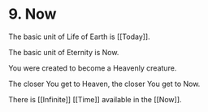 # 9. Now
The basic unit of Life of Earth is [[Today]]. 

The basic unit of Eternity is Now. 

You were created to become a Heavenly creature. 

The closer You get to Heaven, the closer You get to Now. 

There is [[Infinite]] [[Time]] available in the [[Now]]. 

